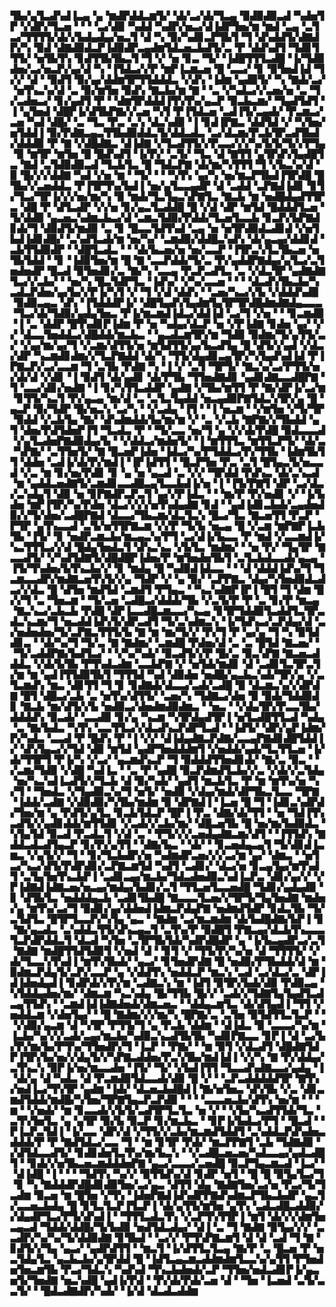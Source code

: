 ▜▙▞▄▜▃▟▚▟▐▃▄▝▄▝▆▟▛▟▟▃▆▜▞▝▟▞▃▞▟▞▜▃▄▝▉▟▉▟▉▃▟▝▚▟▅▜▛▝▞▟▛▞▜▃▅▝▝▝▝▃▞▟▉▝▚▟▟▝▚▟▛▞▅▃▞▟▐▟▛▜▅▞▆▝▆▟▝▃▄▝▃▜▃▞▜▜▜▜▞▟▞▞▙▟▄▟▄▞▅▃▜▝▟▝▚▝▉▞▚▟▊▃▛▜▙▜▝▜▝▟▚▟▟▜▞▟▇▟▛▞▚▝▉▟▝▟▇▟▉▟▃▛▐▟▉▟▛▃▄▟▆▜▟▃▅▃▙▟▜▞▃▝▛▝▟▟▚▟▜▝▜▟▊▜▜▜▞▝▅▜▙▜▚▝▊▟▜▜▙▜▙▃▜▝▜▝▞▝▅▝▊▃▝▜▞▝▐▟█▜▜▜▃▟█▝▐▞▜▟▉▟▅▞▃▞▅▃▛▞▄▞▟▝▚▝▐▜▟▃▞▞▛▝▆▛▐▃▆▃▅▝█▝▃▃▞▝▊▝▉▜▅▟▐▟▝▜▞▞▝▟▝▝▉▟▜▝▉▞▄▞▟▟▆▜▛▜▜▟▟▟▃▝▞▟▚▝▐▟▆▝▄▟▉▜▞▝▚▝▇▟▞▃▞▝▅▜▚▃▚▞▟▝▃▝▉▞▆▜▅▝▉▟▚▝▇▃▙▞▆▝▇▝▝▃▝▞▚▟▃▞▞▃▅▞▅▝▃▝▜▞▃▟▅▃▞▝▊▞▄▟▜▝▛▝▝▟▆▜▛▟▟▟▐▜▚▜▚▞▄▃▛▝▉▃▙▃▆▞▝▜▄▟▜▟▜▝▐▝▄▜▅▟▝▟█▛▐▞▟▜▙▛▇▞▞▃▅▝▚▜▝▛▐▜▟▃▅▝▃▟▐▜▞▃▄▟▞▝▛▃▆▃▞▃▅▝▚▟▝▟█▞▝▃▝▜▃▝▛▃▝▃▚▝▟▃▚▟▉▝▐▝▊▟▐▛▇▃▝▟▟▜▟▝▞▝▚▜▅▞▅▜▟▟▐▝▉▞▛▟▇▃▄▃▜▜▙▟▉▟▟▃▜▞▟▟▃▟▃▝▃▞▟▃▆▞▛▃▙▜▛▃▟▜▙▟▞▟▟▟▉▝▛▝▇▝▞▟█▟▇▃▝▟▐▟▇▝▞▜▃▟▜▜▞▞▛▃▃▞▞▞▚▞▙▜▞▜▞▞▛▜▄▝▉▝▆▜▛▝▆▜▅▝█▝█▟▚▟▜▝▐▞▛▞▝▃▜▞▝▜▃▝▟▝▇▜▜▝▄▜▛▟▚▜▄▟█▜▃▝▇▟▝▃▜▟▉▟▉▃▟▝▜▃▙▜▃▝█▝▜▟▃▛▇▝▟▞▆▞▚▜▜▜▝▜▝▞▙▃▚▞▟▝▉▝█▞▞▞▟▟▇▝▚▟▝▞▅▝▆▝▝▜▞▝▝▝▚▜▚▝▄▞▚▝▅▞▆▃▛▜▙▟▐▜▛▟█▝█▜▙▞▞▃▅▟▟▃▝▛▐▜▛▜▚▞▙▟▐▝▅▞▄▜▃▃▄▟▛▝▟▝▃▟▟▝▃▛▇▟▐▟▊▝▊▜▞▜▃▞▜▛▐▞▞▞▅▞▆▞▚▝▉▝▆▟▞▜▃▜▄▃▚▛▇▜▃▝▇▃▙▝▆▝▅▟█▟▄▟▜▜▛▃▝▟█▝▛▝▟▜▃▟▛▝▞▞▅▝▊▞▄▃▜▃▟▟█▝█▝▞▟▝▟▛▝▆▜▟▝█▟▟▟▜▃▅▝▜▞▟▟▉▝▄▃▅▃▚▟▆▃▙▃▞▟▝▃▆▃▜▟▉▞▛▟▟▞▜▃▅▜▃▃▙▝▊▃▛▞▙▛▇▟▊▟▞▜▝▟▉▟▜▞▆▟▉▝▃▝▊▝█▃▃▜▟▜▚▟▝▃▄▝▅▝▅▜▛▟▉▟▃▟▊▟▝▞▅▜▙▟▐▟▊▟█▞▝▃▚▟▜▃▟▞▆▝▅▞▚▞▝▃▆▟▉▞▟▟█▃▚▟▚▝▟▞▄▃▄▞▟▟▊▟▝▃▙▜▜▟▉▟▛▝▝▟█▜▃▟▃▝▝▝▟▞▙▃▅▞▅▝▅▞▃▃▛▝▐▜▛▃▚▜▃▜▙▃▅▝▅▜▙▜▟▟▝▝▊▝▐▟▉▜▅▞▆▝█▝▇▝▃▃▛▟▟▞▜▞▃▝▛▞▄▟▟▛▇▟▄▞▄▜▃▞▃▜▅▟▅▟▛▝█▃▟▝▉▜▅▟▊▞▃▝▇▞▚▝▃▃▄▝▛▃▛▃▟▜▃▝▃▝▞▟▃▜▛▝▄▟▇▟▇▜▃▞▞▃▙▞▝▝▅▞▚▝█▃▜▟▛▜▃▝▐▟▚▞▝▞▚▞▃▃▅▝▝▝▝▟▃▟▚▜▙▃▙▞▚▃▟▃▛▟▅▞▄▞▙▞▞▛▐▞▚▜▝▞▝▜▝▞▟▝▟▟▚▝▝▃▅▞▚▃▞▞▙▝▞▟▟▟▚▟▉▝▉▟▉▃▄▃▝▟▚▝▐▜▟▟▟▛▐▞▝▟█▜▄▟▚▜▄▟▆▜▄▜▛▜▛▟█▟▆▟▇▟▄▃▃▃▝▜▃▞▟▞▜▟▉▞▄▟▄▜▅▃▝▛▐▞▆▃▆▟▐▟▃▞▟▟▐▟▝▃▞▜▝▞▅▝▝▝▊▃▆▟▉▝▐▝▃▝▟▟▛▝█▜▚▟▊▛▐▟▆▝▛▝▅▝▚▟▄▞▟▃▛▝▅▝▞▛▐▟▇▝▊▟▅▝▄▞▝▞▞▝▟▃▃▜▅▟▟▃▞▟█▟▟▞▆▃▙▃▝▝▄▃▟▃▆▜▛▞▆▝▜▟▉▝▉▟▆▞▜▞▄▜▜▞▃▞▝▞▄▞▆▞▄▞▜▝▞▃▆▞▟▜▜▞▅▝▆▜▟▜▜▞▄▞▙▃▟▜▄▝█▝▟▜▞▞▄▟▝▞▟▃▞▟▛▝▚▃▆▟▊▟▆▞▞▜▃▛▇▟▟▝▟▞▚▝▜▜▞▟▄▟▊▃▄▜▛▞▚▜▄▟▚▟▐▟▝▛▐▛▇▃▛▞▃▞▃▃▆▝▜▝▃▜▙▝▛▟▇▝▚▝▐▝▞▝▃▜▝▜▛▜▞▝▇▃▚▞▃▞▛▜▜▞▅▞▟▞▟▝▞▟▊▝▐▝▉▟▜▝▟▞▄▟▊▝▟▞▛▜▙▝▜▜▅▟▇▟▊▝▄▟▊▟▇▃▃▟█▛▇▝▜▝▃▃▞▟▊▞▅▟▇▝▐▝▊▞▚▜▜▃▟▟▛▝▄▟▇▝▞▜▙▞▆▜▜▝▛▝▇▞▟▛▐▞▃▞▆▝▊▜▜▞▚▃▜▝▛▞▄▃▄▝▆▞▟▝▃▝▃▜▃▜▄▟▟▝▅▃▄▟▉▛▇▜▟▃▚▜▛▞▄▝█▝▄▃▛▝▉▞▜▟▛▝█▞▅▃▚▝▃▞▚▝▝▞▃▟▄▝▐▜▝▝▐▝▅▃▆▝▝▞▆▜▅▝▞▜▞▜▛▝▉▟▟▝▞▃▙▜▄▝▇▞▝▟▚▟▆▟▟▞▙▞▆▞▆▝▞▝▃▝▞▃▙▝▇▛▇▞▞▜▙▟▟▝▄▜▝▟▅▞▛▟▜▟▅▛▐▜▝▜▃▟▃▝▛▝▝▜▞▃▃▝▅▞▜▝▄▝▞▞▟▞▛▟█▝▉▟▃▃▃▟▝▞▄▜▃▟▅▛▇▟▉▟▄▞▙▝▝▞▟▟▃▞▆▟▅▜▞▝▐▝▆▜▜▜▃▝▆▜▜▃▛▜▞▝▟▞▃▝▚▛▇▞▝▃▜▜▅▜▞▝▇▝█▃▅▛▐▟▅▝▐▟▃▞▚▞▛▜▟▟▃▞▛▞▜▜▙▝▐▟▆▜▙▜▜▝▟▟▅▝▃▟▐▞▟▞▛▞▆▟▐▝▐▛▐▟▜▜▝▝█▃▛▜▅▝▛▃▝▃▜▝█▜▄▃▜▞▅▃▃▟▝▞▃▝▆▝▊▞▅▞▛▟▊▝▊▝▄▝▅▝▄▃▟▝▃▝▞▞▝▜▛▟▟▝▛▟▚▃▝▟▞▃▚▃▟▝▆▝▄▟▟▃▅▟▇▜▞▃▆▟▊▃▃▟█▃▄▜▃▃▙▟▐▞▅▝▐▝▐▜▞▛▇▜▝▟▛▝▃▞▟▃▞▃▚▟▄▜▝▟▉▝▅▝▊▛▇▟▛▃▛▃▜▝▄▞▞▛▐▟▃▝▝▝▆▞▛▝▛▞▅▟▊▝▞▝▐▞▙▟▅▝▆▛▐▜▛▞▚▞▛▟▅▝▟▃▞▞▞▞▅▜▚▟▄▟▇▝▊▟▝▝▄▟▐▟▊▃▙▟▞▃▄▟▅▟▉▞▞▜▞▟▅▞▃▟█▛▇▟▝▟▃▃▞▜▙▃▆▞▟▃▜▃▚▝█▃▞▜▃▝▇▃▅▜▜▝▛▃▛▝▛▜▛▝▄▜▚▃▃▟▝▃▜▞▅▜▜▛▇▃▆▝▞▞▛▝▜▞▙▝▅▃▄▝█▝▞▃▆▝▆▛▇▛▐▃▙▜▙▝▐▜▞▝▊▝▅▟▛▃▆▃▙▞▆▃▄▃▚▞▛▜▝▃▞▟▐▞▙▃▃▝▛▝▆▟▝▞▃▃▆▟▐▞▚▃▜▜▜▃▞▞▟▝█▟▄▜▅▟▃▜▝▟▚▃▚▃▝▞▙▜▃▝▆▟▆▞▝▝▅▝▛▞▝▜▄▜▛▝▇▃▃▟▜▞▝▞▚▟▜▟▇▜▞▟█▟█▛▐▟▅▞▛▝▆▜▅▟▅▜▙▜▝▃▜▃▙▟▃▃▟▞▄▃▄▝▐▜▞▜▚▟▅▞▙▜▚▃▙▞▞▝▊▝▆▟▄▝█▝▚▟▉▟▐▟▃▃▝▝▝▟▝▟▟▟▐▟▚▞▜▝▜▃▆▃▃▟▛▞▆▟▇▃▅▜▚▜▞▞▄▝▜▟▛▝▞▝▄▝▉▞▝▃▛▛▇▃▝▟▄▞▚▜▅▟▉▟▃▟▃▞▞▟▃▝█▝▟▜▅▝▆▟▜▟▝▃▆▟▜▝▛▜▄▃▝▝▚▃▚▟▇▛▐▛▐▝█▜▝▜▝▟▆▝█▞▞▜▝▃▝▜▅▃▆▝▝▜▞▃▅▝▃▟█▃▞▟▟▟▞▜▙▝▞▃▜▞▛▝▛▝▃▝▊▞▛▝▆▃▄▝▇▃▚▃▞▃▙▃▙▝▛▟█▝▟▛▐▃▃▟█▃▆▃▃▞▚▃▄▝▊▜▛▜▟▟▉▜▃▟▟▜▃▜▛▃▟▃▚▃▆▞▜▝▅▃▟▟▐▟▚▜▞▟▛▃▟▜▝▜▞▃▚▟▆▃▚▝▐▞▜▟▚▃▞▃▛▟▄▞▟▝▃▞▅▟▅▟▅▞▜▞▃▛▇▃▜▜▜▞▙▝▇▝▆▝▆▞▜▞▞▝▛▞▜▝▛▝▄▞▄▝▜▝▚▝▉▜▟▟▊▃▝▝▟▞▚▞▜▝▜▞▃▝▇▝▇▟▆▞▝▃▆▟█▝▛▟▅▞▟▝▃▝▃▝█▜▟▝▇▃▅▞▝▝▜▞▃▟▟▛▇▞▙▟▜▃▞▝▝▞▚▞▚▟▞▝▉▃▟▜▞▞▛▝█▞▃▝▉▃▚▛▇▝▇▃▅▃▟▟▟▃▝▞▟▞▙▜▙▝▛▜▚▟▃▟▆▝▃▃▙▛▇▝▞▝▅▜▟▞▆▟▊▝▟▝▃▟▊▜▃▜▛▃▜▞▆▝▆▝▄▟▐▜▜▟▉▜▙▜▝▜▜▜▟▝▚▟▝▟▉▟▅▝▅▟█▞▄▃▙▃▚▟▞▜▛▞▄▝▞▃▜▃▆▟▚▝▆▃▝▟▊▜▜▝▜▝▊▝▊▟▇▟▞▟▃▃▞▃▟▞▃▟█▝▉▝▟▃▆▃▚▞▞▟▛▟▇▝█▜▝▟█▃▞▃▙▝▃▝▅▜▚▞▟▜▜▞▝▃▅▞▚▝▜▟▇▃▞▟▅▝▉▝▉▟▞▜▟▟▉▟▊▝▇▃▙▝▆▞▟▜▞▞▙▝▅▟▉▃▞▟▅▟▆▟▉▟▆▃▝▝▅▃▝▝▞▟▄▜▛▞▛▃▃▜▙▞▟▟▟▟▚▝▉▃▟▞▝▃▃▟▉▝▊▞▄▝▚▃▆▝▚▜▛▟▄▟▜▛▐▝▅▜▃▟█▜▜▃▟▝▚▟▄▝▃▝▇▞▙▟▃▝▚▜▚▝▃▃▜▜▃▞▞▟▃▟▚▃▛▟▛▜▃▟▝▝▐▟▜▞▝▟▛▞▄▛▐▟▆▞▛▞▚▟▃▝▃▃▟▝▛▝█▟▚▝▛▝▐▝▞▞▝▟▐▟▄▟▇▃▛▟▇▞▃▃▄▛▇▟▊▟█▜▟▟▐▞▝▟▚▜▄▃▞▞▜▟▝▟▉▝▆▜▟▝▄▟▛▜▅▟▟▟▆▜▝▞▅▟▟▞▄▟▞▜▃▜▜▃▅▝▐▞▟▞▜▜▛▜▝▛▐▞▚▝▞▃▞▝▄▃▆▟▚▃▛▝▜▝▉▟▟▟▜▜▅▟▊▟▞▝▇▞▃▝▉▃▝▝▞▃▆▞▜▟▉▝▞▟█▝▚▟▐▃▝▝▃▝▛▝▄▟█▝▉▃▛▟▆▟▜▃▙▞▞▃▝▞▟▞▞▃▜▟▄▝▅▞▚▃▚▟▐▃▟▜▞▞▜▃▙▝▟▝▉▞▚▟▞▝▄▟▜▝▆▃▙▜▃▝▛▝▆▝▆▜▚▞▅▝▚▞▜▝▝▜▅▟▃▝▞▜▄▟▉▃▚▞▜▝▅▜▞▝▅▟▉▝▞▟▄▞▆▟▞▟▛▜▙▃▜▃▃▝▜▛▇▝▐▟▟▞▃▟▇▝▞▟▉▟▉▞▚▜▙▞▆▟▆▝▉▝▟▛▇▟▐▝▐▃▅▝█▝▜▝▐▟▊▃▚▟▛▟▞▜▅▞▆▝▄▝▛▟▜▞▄▜▃▝▊▃▙▜▟▃▛▝█▛▐▝▛▃▝▟▇▞▟▞▜▜▝▝▅▝▜▟▐▜▚▃▟▜▞▞▄▟▊▟▟▞▆▜▜▟▊▝▞▃▟▞▞▃▙▞▆▞▝▟█▃▅▜▙▝█▝▅▞▆▞▙▟▉▟▃▝▚▜▄▜▟▝▉▃▟▝▛▃▟▃▜▝▞▟▝▃▝▝▛▜▞▞▞▃▅▟▄▟▇▃▆▞▟▜▝▝▐▜▜▟▚▝▇▟▟▃▟▃▟▜▄▃▛▝▊▞▛▞▄▜▜▝▝▟▇▞▙▃▝▝▟▞▝▝▊▃▅▟▄▃▄▜▝▜▞▟▊▟▐▃▆▃▝▞▄▜▞▞▝▜▝▝▊▞▜▃▙▟▛▞▅▝▚▟▆▟▛▃▅▞▞▞▃▞▆▝▄▞▝▟▆▃▝▝▅▜▃▞▚▃▞▟▜▞▛▟▛▟▊▞▃▛▇▃▆▜▟▝▚▟▜▝▃▟▊▞▝▟▃▞▅▝▊▃▄▜▄▞▆▜▚▟▜▝▃▜▄▜▅▜▚▃▙▛▐▝▃▟▊▃▄▞▆▃▙▞▜▟▃▟▅▟▉▃▚▟▐▃▛▃▝▟▊▞▄▞▞▝▞▛▐▟▇▟▐▟▇▃▅▞▅▃▄▞▆▟▄▞▙▟▊▞▃▜▝▜▜▃▅▜▃▃▅▟█▝▜▟▊▞▄▟▄▟▉▝▊▝▟▜▙▜▃▝▅▟▟▟▄▃▙▝▃▟▊▜▙▟█▝▇▃▃▃▜▃▅▞▞▜▛▜▞▜▄▜▅▟▇▝▆▟▅▞▄▝▆▜▚▞▃▞▜▝▉▟▊▞▄▞▟▟▅▟▐▟▆▃▛▟▄▛▇▝▅▟▆▟▜▟▛▝▊▟▃▜▙▝▜▞▃▜▟▜▃▝█▜▛▜▃▃▛▞▚▜▄▝▄▃▝▝▇▟▆▝▃▞▆▃▆▟▆▝▟▞▙▟█▟▇▞▙▛▐▝▊▝▇▞▄▃▟▃▝▃▚▟▟▃▜▜▞▟▚▃▄▃▜▝▃▜▚▞▛▝▉▟█▜▝▛▇▃▄▞▟▃▙▜▚▃▃▃▜▃▛▟▛▟▟▃▜▝▟▃▟▝▚▜▅▝▃▜▛▜▙▜▟▞▚▟▛▟█▟▛▝▄▝▐▞▙▃▄▟▛▃▞▃▜▝▇▟▇▝▆▟█▜▜▟▜▟▉▜▝▞▅▟▝▟▝▝▊▜▝▞▝▜▜▞▛▞▚▞▅▝▟▝▜▜▜▜▞▝▞▟▞▜▃▃▚▜▚▟▐▝▆▜▚▜▙▟▞▝▄▃▞▝▊▜▅▟▛▟▇▝█▝▅▟▉▞▛▜▙▟▟▞▟▝▆▝▉▟▆▃▛▟▄▜▞▃▛▞▃▃▛▝▄▝▞▟▟▜▚▝▅▟▟▃▛▝▆▃▚▝▃▟▝▃▞▟▃▞▃▝▟▛▐▟▐▟▅▟▄▟▐▝▊▟▛▟▞▞▛▞▆▝▃▟▇▃▚▝▆▝▐▟▜▝▉▜▛▞▙▟▞▟▉▝▛▟▉▃▄▝▚▜▟▟▄▟▅▞▆▞▝▟▆▃▆▝▚▃▚▟▄▝█▞▜▜▙▝█▞▞▝▃▟▞▞▜▟▇▜▄▜▄▟▜▃▟▃▄▜▜▟▚▝▝▃▆▟▐▟▐▟▇▟▅▟▞▟▆▃▅▃▝▝▟▟▄▃▆▜▃▝▟▞▟▜▄▟▐▝▜▜▝▞▅▟▟▃▆▝▞▟▅▜▄▞▝▝█▝▇▟▆▞▞▞▆▞▚▝█▛▇▞▃▝▃▜▅▝▉▜▟▜▜▃▜▃▛▝▝▝▞▟▉▞▄▃▆▝▟▝▚▜▛▝▛▜▜▞▜▝▄▝▛▃▙▝▟▟▆▝▝▟▐▟▃▝▉▝▃▃▃▞▚▞▆▝▐▃▙▞▚▞▞▞▃▟▞▃▄▞▆▃▙▞▚▟▉▃▚▃▟▜▙▜▙▝▚▟▊▛▇▃▃▝▊▛▐▝▟▝▃▞▙▞▛▞▆▞▙▞▛▜▚▞▜▜▅▟▛▞▜▝▐▃▛▝▝▛▇▞▝▝▆▝▉▜▝▞▟▃▟▜▝▟█▟▇▜▟▛▐▜▛▞▙▞▅▞▞▟▄▜▞▞▚▛▇▃▟▟▅▞▛▃▚▜▙▞▆▟▐▟▐▝▞▞▚▝▇▝▛▞▟▟▄▞▃▜▚▃▚▝▉▛▐▞▅▞▆▃▃▟▅▝▐▜▞▝▜▞▝▞▙▟▐▜▜▝▜▃▃▟▚▟▇▃▃▞▄▟▄▝▐▝▟▞▄▝▟▝▚▟▃▝▟▝▛▃▆▟▉▜▟▃▃▟▞▟▉▝█▝▞▝▝▃▛▃▟▟▟▟▟▜▛▝▇▜▚▞▅▟▐▃▞▜▚▜▛▝▄▟▆▝▐▟▞▝▟▃▅▃▙▟█▟▐▝▇▞▅▜▅▃▝▟▚▜▙▝▞▃▝▟▊▃▆▟▜▟▟▞▆▟█▞▚▜▅▞▜▛▇▜▄▃▛▃▛▟▉▝▝▝▝▃▃▃▅▃▙▞▟▜▚▝▅▞▆▝▝▝▆▝▝▞▅▟▞▝▆▝▊▃▃▟▞▞▙▜▞▃▟▜▛▜▃▜▃▝▅▝▞▝▝▞▙▞▚▃▟▜▜▟▞▜▃▝▃▜▚▜▅▜▃▝▄▝▄▜▛▝▉▞▙▝▉▃▛▝▊▞▆▃▙▃▝▝▊▛▐▞▙▟▃▞▛▜▝▝█▃▟▝▝▛▐▃▛▃▜▟▐▝▐▞▃▃▝▟▛▞▟▝▞▜▜▞▞▃▙▞▆▃▆▟▜▟▟▜▝▃▚▟▟▃▛▟▚▟▅▃▟▟▟▞▛▝▛▝▇▟▜▟▃▞▃▃▝▜▝▝▆▝▊▜▛▝▛▟▞▝▆▃▛▛▇▜▝▃▙▝▜▟▇▟▉▝▞▟▜▟▃▃▟▜▞▝▊▟▊▟▅▜▃▜▚▞▆▞▙▃▚▝▝▞▃▟█▃▅▃▅▞▚▟▃▃▄▞▄▟▃▟█▜▝▝▊▟▞▞▅▜▙▃▅▃▆▟▟▟▅▛▇▝▄▃▞▃▃▃▞▃▅▟█▝▉▃▛▜▄▃▆▃▟▝▐▃▞▝▝▟▐▟█▝▐▝▝▝▝▜▟▜▚▝▚▞▞▝▉▜▜▟▚▞▟▝▊▟▛▝▅▜▝▝█▝█▝▉▜▄▜▃▞▜▝▊▝▚▝▇▟▟▟▛▟█▟▊▟▉▜▅▞▃▞▄▃▝▟▜▜▝▟▄▝▇▟▇▜▅▞▃▞▅▝▛▃▞▜▞▜▃▟▆▝▉▃▅▝▆▝█▜▅▝▞▜▚▝▐▟▅▛▇▟▐▟▚▟▛▛▇▟▚▟▆▃▛▜▙▃▙▟▛▝▄▃▜▞▃▃▅▃▙▟▄▝█▝▊▜▃▜▃▛▐▜▃▛▐▝▟▞▄▜▜▞▆▜▅▝▄▜▚▝▃▟▃▟█▃▟▟▉▞▞▟▄▟▛▜▃▞▛▜▞▟▚▟▐▝▝▜▜▜▃▟▃▜▚▝▞▃▛▜▚▜▜▛▐▝▆▜▝▟▞▞▞▟▆▜▅▃▄▃▟▝▜▟▟▞▟▟█▞▜▞▙▟▉▝▅▟▜▟▃▟▄▞▝▟▐▝▃▝▜▝▇▟▇▝▉▜▄▞▞▞▝▃▃▟▛▞▚▞▚▞▜▞▟▟▉▟▇▝▊▜▙▟▝▝▃▞▞▝▛▜▚▛▇▃▆▜▝▟▝▟▝▃▟▝▜▝▇▝▊▟▜▞▞▜▄▝▄▃▞▝▄▟▛▟▜▜▝▝▆▃▜▝▐▞▟▜▜▃▜▃▄▝▇▞▛▝▃▝█▃▅▝▛▝▅▃▜▟▄▜▃▝▄▃▙▃▙▞▄▜▛▟▟▝█▝▐▟▜▃▄▃▆▃▟▟▆▟▆▜▃▃▚▞▄▜▜▝▛▜▅▟▅▜▅▃▆▜▙▝▛▃▞▜▟▃▚▝▚▟▚▟▝▜▚▃▙▟▅▟▞▃▛▝▜▜▅▞▅▟▃▟▊▛▐▞▄▃▅▜▞▜▅▟▇▝▅▃▚▟█▝▄▟▐▞▛▟▝▝▛▞▟▞▛▟▞▃▅▝▟▝▝▜▅▝▐▃▅▟▝▃▜▞▃▃▜▞▝▝█▟▃▟▇▟▛▞▚▟▞▝▐▞▟▝▟▃▟▃▟▟▆
